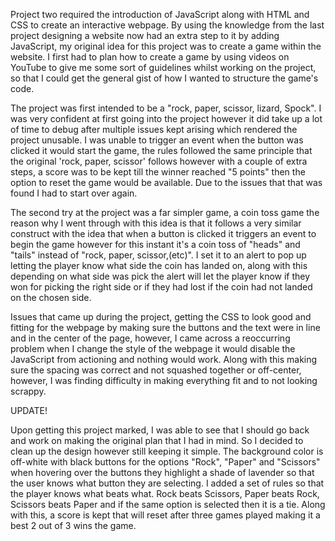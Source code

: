 Project two required the introduction of JavaScript along with HTML and CSS to create an interactive webpage. By using the knowledge from the last project designing a website now had an extra step to it by adding JavaScript, my original idea for this project was to create a game within the website. I first had to plan how to create a game by using videos on YouTube to give me some sort of guidelines whilst working on the project, so that I could get the general gist of how I wanted to structure the game's code.

The project was first intended to be a "rock, paper, scissor, lizard, Spock". I was very confident at first going into the project however it did take up a lot of time to debug after multiple issues kept arising which rendered the project unusable. I was unable to trigger an event when the button was clicked it would start the game, the rules followed the same principle that the original 'rock, paper, scissor' follows however with a couple of extra steps, a score was to be kept till the winner reached "5 points" then the option to reset the game would be available. Due to the issues that that was found I had to start over again.

The second try at the project was a far simpler game, a coin toss game the reason why I went through with this idea is that it follows a very similar construct with the idea that when a button is clicked it triggers an event to begin the game however for this instant it's a coin toss of "heads" and "tails" instead of "rock, paper, scissor,(etc)". I set it to an alert to pop up letting the player know what side the coin has landed on, along with this depending on what side was pick the alert will let the player know if they won for picking the right side or if they had lost if the coin had not landed on the chosen side.

Issues that came up during the project, getting the CSS to look good and fitting for the webpage by making sure the buttons and the text were in line and in the center of the page, however, I came across a reoccurring problem when I change the style of the webpage it would disable the JavaScript from actioning and nothing would work. Along with this making sure the spacing was correct and not squashed together or off-center, however, I was finding difficulty in making everything fit and to not looking scrappy.


UPDATE! 

Upon getting this project marked, I was able to see that I should go back and work on making the original plan that I had in mind. So I decided to clean up the design however still keeping it simple. The background color is off-white with black buttons for the options "Rock", "Paper" and "Scissors" when hovering over the buttons they highlight a shade of lavender so that the user knows what button they are selecting. I added a set of rules so that the player knows what beats what. Rock beats Scissors, Paper beats Rock, Scissors beats Paper and if the same option is selected then it is a tie. Along with this, a score is kept that will reset after three games played making it a best 2 out of 3 wins the game.
